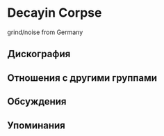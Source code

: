 # Decayin Corpse

grind/noise from Germany

## Дискография


## Отношения с другими группами


## Обсуждения


## Упоминания

